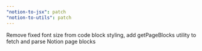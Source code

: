 ```yaml
---
"notion-to-jsx": patch
"notion-to-utils": patch
---
```


Remove fixed font size from code block styling, add getPageBlocks utility to fetch and parse Notion page blocks
